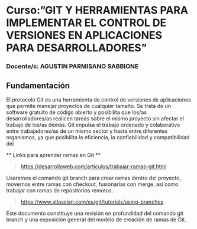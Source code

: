 # Curso:”GIT Y HERRAMIENTAS PARA IMPLEMENTAR EL CONTROL DE VERSIONES EN APLICACIONES PARA DESARROLLADORES”

### Docente/s:  AGUSTIN PARMISANO SABBIONE

## Fundamentación

El protocolo Git es una herramienta de control de versiones de aplicaciones que permite manejar
proyectos de cualquier tamaño. Se trata de un software gratuito de código abierto y
posibilita que los/as desarrolladores/as realicen tareas sobre el mismo proyecto sin afectar el
trabajo de los/as demás.
Git impulsa el trabajo ordenado y colaborativo entre trabajadores/as de un mismo sector y hasta
entre diferentes organismos, ya que posibilita la eficiencia, la confiabilidad y compatibilidad del

** Links para aprender ramas en Git **

>  https://desarrolloweb.com/articulos/trabajar-ramas-git.html

Usaremos el comando git branch para crear ramas dentro del proyecto, movernos entre ramas con checkout, fusionarlas con merge, así como trabajar con ramas de repositorios remotos.

>  https://www.atlassian.com/es/git/tutorials/using-branches

Este documento constituye una revisión en profundidad del comando git branch y una exposición general del modelo de creación de ramas de Git.